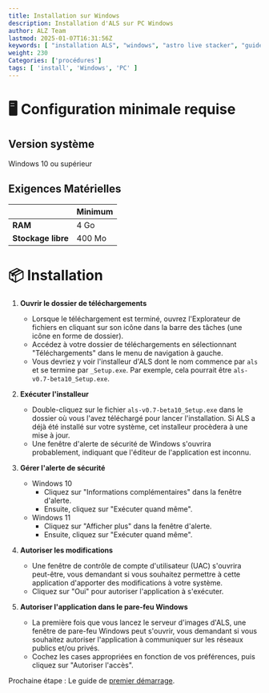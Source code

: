 ```yaml
---
title: Installation sur Windows
description: Installation d'ALS sur PC Windows
author: ALZ Team
lastmod: 2025-01-07T16:31:56Z
keywords: [ "installation ALS", "windows", "astro live stacker", "guide" ]
weight: 230
Categories: ['procédures']
tags: [ 'install', 'Windows', 'PC' ]
---
```


# 🖥️ Configuration minimale requise

## Version système

Windows 10 ou supérieur

## Exigences Matérielles

|                    | Minimum |
|--------------------|---------|
| **RAM**            | 4 Go    |
| **Stockage libre** | 400 Mo  | 

# 📦 Installation

1. **Ouvrir le dossier de téléchargements**
    - Lorsque le téléchargement est terminé, ouvrez l'Explorateur de fichiers en cliquant sur son icône dans la barre
      des
      tâches (une icône en forme de dossier).
    - Accédez à votre dossier de téléchargements en sélectionnant "Téléchargements" dans le menu de navigation à gauche.
    - Vous devriez y voir l'installeur d'ALS dont le nom commence par `als` et se termine par `_Setup.exe`.
      Par exemple, cela pourrait être `als-v0.7-beta10_Setup.exe`.

2. **Exécuter l'installeur**
    - Double-cliquez sur le fichier `als-v0.7-beta10_Setup.exe` dans le dossier où vous l'avez téléchargé pour lancer 
      l'installation. Si ALS a déjà été installé sur votre système, cet installeur procèdera à une mise à jour.
    - Une fenêtre d'alerte de sécurité de Windows s'ouvrira probablement, indiquant que l'éditeur de l'application est
      inconnu.

3. **Gérer l'alerte de sécurité**
    - Windows 10
        - Cliquez sur "Informations complémentaires" dans la fenêtre d'alerte.
        - Ensuite, cliquez sur "Exécuter quand même".
    - Windows 11
        - Cliquez sur "Afficher plus" dans la fenêtre d'alerte.
        - Ensuite, cliquez sur "Exécuter quand même".

4. **Autoriser les modifications**
    - Une fenêtre de contrôle de compte d'utilisateur (UAC) s'ouvrira peut-être, vous demandant si vous souhaitez
      permettre à cette application d'apporter des modifications à votre système.
    - Cliquez sur "Oui" pour autoriser l'application à s'exécuter.

5. **Autoriser l'application dans le pare-feu Windows**
    - La première fois que vous lancez le serveur d'images d'ALS, une fenêtre de pare-feu Windows peut s'ouvrir, 
      vous demandant si vous souhaitez autoriser l'application à communiquer sur les réseaux publics et/ou privés.
    - Cochez les cases appropriées en fonction de vos préférences, puis cliquez sur "Autoriser l'accès".

Prochaine étape : Le guide de [premier démarrage](../quickstart/). 
